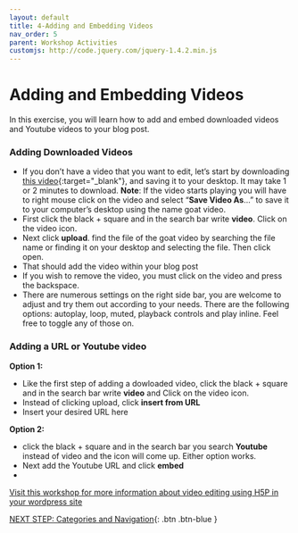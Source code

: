 ```yaml
---
layout: default
title: 4-Adding and Embedding Videos
nav_order: 5
parent: Workshop Activities
customjs: http://code.jquery.com/jquery-1.4.2.min.js
---
```

# Adding and Embedding Videos

In this exercise, you will learn how to add and embed downloaded videos and Youtube videos to your blog post. 

### Adding Downloaded Videos
-  If you don’t have a video that you want to edit, let’s start by downloading [this video](http://bit.ly/dsc-goat-video){:target="_blank"}, and saving it to your desktop. It may take 1 or 2 minutes to download. **Note**: If the video starts playing you will have to right mouse click on the video and select “**Save Video As**…” to save it to your computer’s desktop using the name goat video.
-   First click the black + square and in the search bar write **video**. Click on the video icon.
-    Next click **upload**. find the file of the goat video by searching the file name or finding it on your desktop and selecting the file. Then click open.
-  That should add the video within your blog post
-   If you wish to remove the video, you must click on the video and press the backspace.
-  There are numerous settings on the right side bar, you are welcome to adjust and try them out according to your needs. There are the following options: autoplay, loop, muted, playback controls and play inline. Feel free to toggle any of those on. 

### Adding a URL or Youtube video
**Option 1:**
- Like the first step of adding a dowloaded video, click the black + square and in the search bar write **video** and Click on the video icon.
- Instead of clicking upload, click **insert from URL**
- Insert your desired URL here
  
**Option 2:**
- click the black + square and in the search bar you search **Youtube** instead of video and the icon will come up. Either option works.
- Next add the Youtube URL and click **embed**
- 

[Visit this workshop for more information about video editing using H5P in your wordpress site](https://uviclibraries.github.io/video-editing/h5p.htm)

[NEXT STEP: Categories and Navigation](categories-navigation.html){: .btn .btn-blue }
